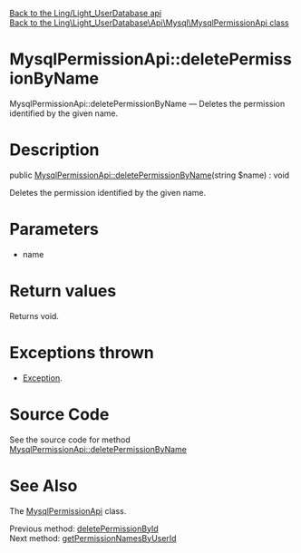 [Back to the Ling/Light_UserDatabase api](https://github.com/lingtalfi/Light_UserDatabase/blob/master/doc/api/Ling/Light_UserDatabase.md)<br>
[Back to the Ling\Light_UserDatabase\Api\Mysql\MysqlPermissionApi class](https://github.com/lingtalfi/Light_UserDatabase/blob/master/doc/api/Ling/Light_UserDatabase/Api/Mysql/MysqlPermissionApi.md)


MysqlPermissionApi::deletePermissionByName
================



MysqlPermissionApi::deletePermissionByName — Deletes the permission identified by the given name.




Description
================


public [MysqlPermissionApi::deletePermissionByName](https://github.com/lingtalfi/Light_UserDatabase/blob/master/doc/api/Ling/Light_UserDatabase/Api/Mysql/MysqlPermissionApi/deletePermissionByName.md)(string $name) : void




Deletes the permission identified by the given name.




Parameters
================


- name

    


Return values
================

Returns void.


Exceptions thrown
================

- [Exception](http://php.net/manual/en/class.exception.php).&nbsp;







Source Code
===========
See the source code for method [MysqlPermissionApi::deletePermissionByName](https://github.com/lingtalfi/Light_UserDatabase/blob/master/Api/Mysql/MysqlPermissionApi.php#L155-L161)


See Also
================

The [MysqlPermissionApi](https://github.com/lingtalfi/Light_UserDatabase/blob/master/doc/api/Ling/Light_UserDatabase/Api/Mysql/MysqlPermissionApi.md) class.

Previous method: [deletePermissionById](https://github.com/lingtalfi/Light_UserDatabase/blob/master/doc/api/Ling/Light_UserDatabase/Api/Mysql/MysqlPermissionApi/deletePermissionById.md)<br>Next method: [getPermissionNamesByUserId](https://github.com/lingtalfi/Light_UserDatabase/blob/master/doc/api/Ling/Light_UserDatabase/Api/Mysql/MysqlPermissionApi/getPermissionNamesByUserId.md)<br>

